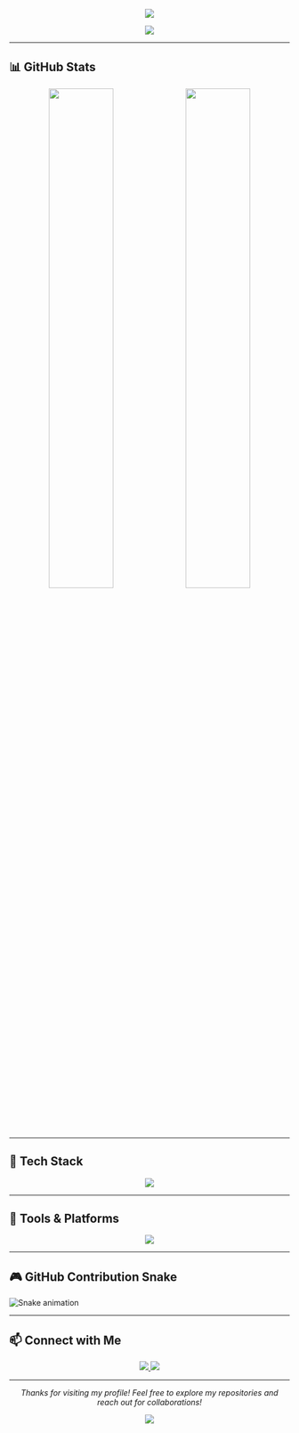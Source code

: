 <!-- Animated Header -->
<p align="center">
  <img src="https://capsule-render.vercel.app/api?type=waving&color=0:6e40c9,100:00c2cb&height=200&section=header&text=Christopher%20Vargas&fontSize=45&fontColor=ffffff&animation=fadeIn" />
</p>

<!-- Typing Animation -->
<p align="center">
  <img src="https://readme-typing-svg.herokuapp.com?font=Fira+Code&size=24&pause=1000&color=F7F7F7&center=true&vCenter=true&width=600&lines=Hi+there%2C+I'm+Christopher!;Full-Stack+Developer+%F0%9F%92%BB;React+%2B+Next.js+Enthusiast!;Always+Learning+%E2%9C%A8" />
</p>

---

## 📊 GitHub Stats

<p align="center">
  <img width="48%" src="https://github-readme-stats.vercel.app/api?username=Chrisawgey&show_icons=true&theme=tokyonight" />
  <img width="48%" src="https://github-readme-streak-stats.herokuapp.com/?user=Chrisawgey&theme=tokyonight" />
</p>

---

## 💼 Tech Stack

<p align="center">
  <img src="https://skillicons.dev/icons?i=js,ts,react,next,nodejs,express,tailwind,html,css,git,github,vscode" />
</p>

---

## 🚀 Tools & Platforms

<p align="center">
  <img src="https://skillicons.dev/icons?i=vercel,netlify,figma,linux" />
</p>

---

## 🎮 GitHub Contribution Snake

![Snake animation](https://github.com/Chrisawgey/Chrisawgey/blob/output/github-contribution-grid-snake.svg)

---

## 📫 Connect with Me

<p align="center">
  <a href="https://www.linkedin.com/in/chrisvpopoca/">
    <img src="https://img.shields.io/badge/LinkedIn-%230077B5.svg?style=for-the-badge&logo=linkedin&logoColor=white" />
  </a>
  <a href="https://christopherportfolio-phi.vercel.app/">
    <img src="https://img.shields.io/badge/Portfolio-%23000000.svg?style=for-the-badge&logo=firefox&logoColor=#FF7139" />
  </a>
</p>

---

<p align="center">
  <i>Thanks for visiting my profile! Feel free to explore my repositories and reach out for collaborations!</i>
</p>

<p align="center">
  <img src="https://capsule-render.vercel.app/api?type=waving&color=0:00c2cb,100:6e40c9&height=120&section=footer"/>
</p>
